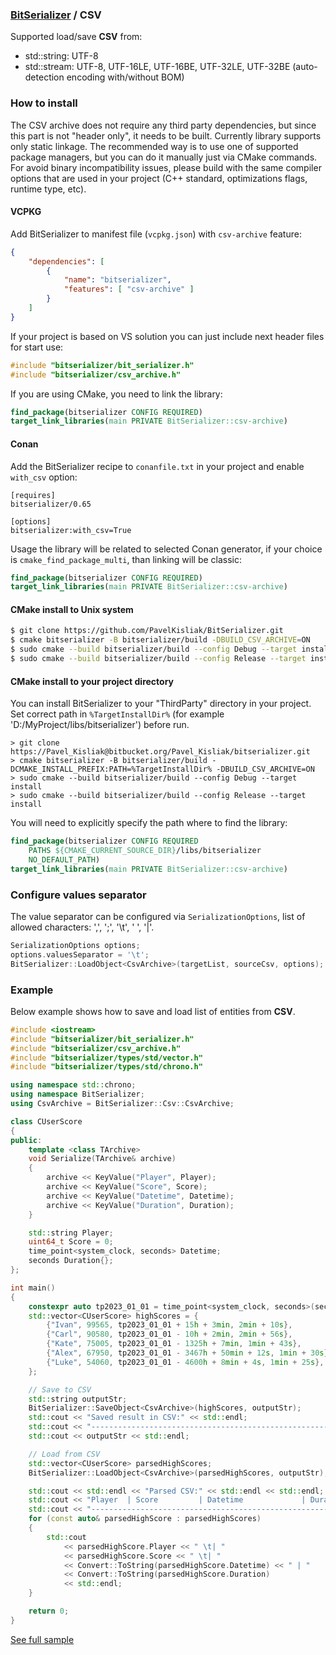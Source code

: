 ### [BitSerializer](../README.md) / CSV

Supported load/save **CSV** from:

- std::string: UTF-8
- std::stream: UTF-8, UTF-16LE, UTF-16BE, UTF-32LE, UTF-32BE (auto-detection encoding with/without BOM)

### How to install
The CSV archive does not require any third party dependencies, but since this part is not "header only", it needs to be built. Currently library supports only static linkage. The recommended way is to use one of supported package managers, but you can do it manually just via CMake commands.
For avoid binary incompatibility issues, please build with the same compiler options that are used in your project (C++ standard, optimizations flags, runtime type, etc).
#### VCPKG
Add BitSerializer to manifest file (`vcpkg.json`) with `csv-archive` feature:
```json
{
    "dependencies": [
        {
            "name": "bitserializer",
            "features": [ "csv-archive" ]
        }
    ]
}
```
If your project is based on VS solution you can just include next header files for start use:
```cpp
#include "bitserializer/bit_serializer.h"
#include "bitserializer/csv_archive.h"
```
If you are using CMake, you need to link the library:
```cmake
find_package(bitserializer CONFIG REQUIRED)
target_link_libraries(main PRIVATE BitSerializer::csv-archive)
```
#### Conan
Add the BitSerializer recipe to `conanfile.txt` in your project and enable `with_csv` option:
```
[requires]
bitserializer/0.65

[options]
bitserializer:with_csv=True
```
Usage the library will be related to selected Conan generator, if your choice is `cmake_find_package_multi`, than linking will be classic:
```cmake
find_package(bitserializer CONFIG REQUIRED)
target_link_libraries(main PRIVATE BitSerializer::csv-archive)
```
#### CMake install to Unix system
```sh
$ git clone https://github.com/PavelKisliak/BitSerializer.git
$ cmake bitserializer -B bitserializer/build -DBUILD_CSV_ARCHIVE=ON
$ sudo cmake --build bitserializer/build --config Debug --target install
$ sudo cmake --build bitserializer/build --config Release --target install
```
#### CMake install to your project directory
You can install BitSerializer to your "ThirdParty" directory in your project.
Set correct path in `%TargetInstallDir%` (for example 'D:/MyProject/libs/bitserializer') before run.
```shell
> git clone https://Pavel_Kisliak@bitbucket.org/Pavel_Kisliak/bitserializer.git
> cmake bitserializer -B bitserializer/build -DCMAKE_INSTALL_PREFIX:PATH=%TargetInstallDir% -DBUILD_CSV_ARCHIVE=ON
> sudo cmake --build bitserializer/build --config Debug --target install
> sudo cmake --build bitserializer/build --config Release --target install
```
You will need to explicitly specify the path where to find the library:
```cmake
find_package(bitserializer CONFIG REQUIRED
    PATHS ${CMAKE_CURRENT_SOURCE_DIR}/libs/bitserializer
    NO_DEFAULT_PATH)
target_link_libraries(main PRIVATE BitSerializer::csv-archive)
```

### Configure values separator
The value separator can be configured via `SerializationOptions`, list of allowed characters: ',', ';', '\t', ' ', '|'.
```cpp
SerializationOptions options;
options.valuesSeparator = '\t';
BitSerializer::LoadObject<CsvArchive>(targetList, sourceCsv, options);
```

### Example
Below example shows how to save and load list of entities from **CSV**.
```cpp
#include <iostream>
#include "bitserializer/bit_serializer.h"
#include "bitserializer/csv_archive.h"
#include "bitserializer/types/std/vector.h"
#include "bitserializer/types/std/chrono.h"

using namespace std::chrono;
using namespace BitSerializer;
using CsvArchive = BitSerializer::Csv::CsvArchive;

class CUserScore
{
public:
    template <class TArchive>
    void Serialize(TArchive& archive)
    {
        archive << KeyValue("Player", Player);
        archive << KeyValue("Score", Score);
        archive << KeyValue("Datetime", Datetime);
        archive << KeyValue("Duration", Duration);
    }

    std::string Player;
    uint64_t Score = 0;
    time_point<system_clock, seconds> Datetime;
    seconds Duration{};
};

int main()
{
    constexpr auto tp2023_01_01 = time_point<system_clock, seconds>(seconds(1672531200));
    std::vector<CUserScore> highScores = {
        {"Ivan", 99565, tp2023_01_01 + 15h + 3min, 2min + 10s},
        {"Carl", 90580, tp2023_01_01 - 10h + 2min, 2min + 56s},
        {"Kate", 75005, tp2023_01_01 - 1325h + 7min, 1min + 43s},
        {"Alex", 67950, tp2023_01_01 - 3467h + 50min + 12s, 1min + 30s},
        {"Luke", 54060, tp2023_01_01 - 4600h + 8min + 4s, 1min + 25s},
    };

    // Save to CSV
    std::string outputStr;
    BitSerializer::SaveObject<CsvArchive>(highScores, outputStr);
    std::cout << "Saved result in CSV:" << std::endl;
    std::cout << "----------------------------------------------------------" << std::endl;
    std::cout << outputStr << std::endl;

    // Load from CSV
    std::vector<CUserScore> parsedHighScores;
    BitSerializer::LoadObject<CsvArchive>(parsedHighScores, outputStr);

    std::cout << std::endl << "Parsed CSV:" << std::endl << std::endl;
    std::cout << "Player  | Score         | Datetime             | Duration" << std::endl;
    std::cout << "---------------------------------------------------------" << std::endl;
    for (const auto& parsedHighScore : parsedHighScores)
    {
        std::cout
            << parsedHighScore.Player << " \t| "
            << parsedHighScore.Score << " \t| "
            << Convert::ToString(parsedHighScore.Datetime) << " | "
            << Convert::ToString(parsedHighScore.Duration)
            << std::endl;
    }

    return 0;
}
```
[See full sample](../samples/serialize_to_csv/serialize_to_csv.cpp)
